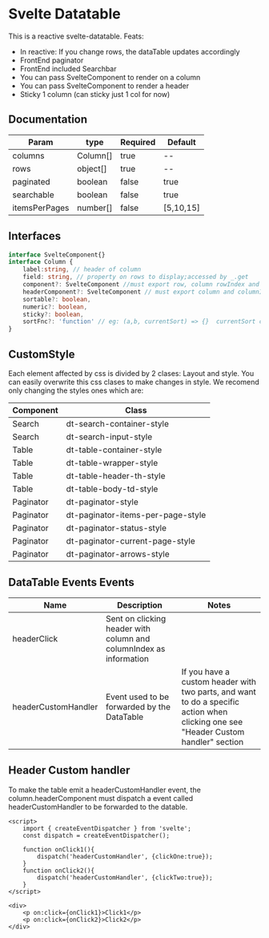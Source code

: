 # Svelte Datatable

This is a reactive svelte-datatable. Feats:


  - In reactive: If you change rows, the dataTable updates accordingly
  - FrontEnd paginator
  - FrontEnd included Searchbar
  - You can pass SvelteComponent to render on a column
  - You can pass SvelteComponent to render a header
  - Sticky 1 column (can sticky just 1 col for now)
## Documentation

|Param|type|Required|Default|
| ------ | ------ | ------ | ----- |
|columns| Column[] | true | --
|rows| object[] | true | --
|paginated|boolean|false|true|
|searchable|boolean|false|true|
|itemsPerPages|number[]|false| [5,10,15]


## Interfaces

```typescript
interface SvelteComponent{}
interface Column {
    label:string, // header of column
    field: string, // property on rows to display;accessed by _.get
    component?: SvelteComponent //must export row, column rowIndex and columnIndex  to have scopes 
    headerComponent?: SvelteComponent // must export column and columnIndex  to have scopes     
    sortable?: boolean,
    numeric?: boolean,
    sticky?: boolean,
    sortFnc?: 'function' // eg: (a,b, currentSort) => {}  currentSort can be asc|desc|null
}
```

## CustomStyle

Each element affected by css is divided by 2 clases: Layout and style. You can easily overwrite this css clases to
make changes in style. We recomend only changing the styles ones which are:


|Component|Class|
| ------ |-------|
|Search|dt-search-container-style|
|Search|dt-search-input-style|
|Table|dt-table-container-style|
|Table|dt-table-wrapper-style|
|Table|dt-table-header-th-style|
|Table|dt-table-body-td-style|
|Paginator|dt-paginator-style|
|Paginator|dt-paginator-items-per-page-style|
|Paginator|dt-paginator-status-style|
|Paginator|dt-paginator-current-page-style|
|Paginator|dt-paginator-arrows-style|

## DataTable Events Events
|Name|Description|Notes|
| ------ |-------|------|
|headerClick|Sent  on clicking header with column and columnIndex as information| |
|headerCustomHandler|Event used to be forwarded by the DataTable| If you have a custom header with two parts, and want to do a specific action when clicking one see "Header Custom handler" section|

## Header Custom handler

To make the table emit a headerCustomHandler event, the column.headerComponent must dispatch a event called 
headerCustomHandler to be forwarded to the datable.

```svelte
<script>
    import { createEventDispatcher } from 'svelte';
    const dispatch = createEventDispatcher();

    function onClick1(){
        dispatch('headerCustomHandler', {clickOne:true});
    }
    function onClick2(){
        dispatch('headerCustomHandler', {clickTwo:true});
    }
</script>

<div>
    <p on:click={onClick1}>Click1</p>
    <p on:click={onClick2}>Click2</p>
</div>
```
